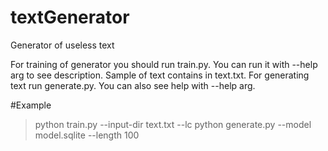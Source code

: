 # textGenerator
Generator of useless text

For training of generator you should run train.py. You can run it with --help arg to see description. Sample of text contains in text.txt. For generating text run generate.py. You can also see help with --help arg.

#Example

> python train.py --input-dir text.txt --lc
> python generate.py --model model.sqlite --length 100
